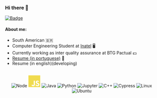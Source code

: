 ### Hi there 👋

[![Badge](https://img.shields.io/static/v1?label=&message=Luiza&color=informational&style=flat-square&logo=Linkedin&logoColor=white&link=https://www.linkedin.com/in/luizamonroe/)](https://www.linkedin.com/in/luizamonroe/)


#### About me:

- South American 🇧🇷
- Computer Engineering Student at [Inatel](https://inatel.br/home/) 🖥️
- Currently working as inter quality assurance at BTG Pactual 💵
- [Resume (in portuguese)](https://github.com/luizamonroe/LuizaMonroe/blob/main/Curriculo_LuizaMonroePadua2.pdf) 📄 
- Resume (in english)(developing) 

<div align="center" style="display: inline_block"><br>
 <img src="https://www.vectorlogo.zone/logos/nodejs/nodejs-icon.svg" alt="Node" title="Node" width="40" height="40"/>
  <img src="https://raw.githubusercontent.com/devicons/devicon/master/icons/javascript/javascript-plain.svg" alt="Javascript" title="Javascript" width="40" height="40"/>   
  <img src="https://www.vectorlogo.zone/logos/java/java-icon.svg" alt="Java" title="Java" width="40" height="40"/>
  <img src="https://www.vectorlogo.zone/logos/python/python-icon.svg" alt="Python" title="Python" width="40" height="40">
  <img src="https://www.vectorlogo.zone/logos/jupyter/jupyter-icon.svg" alt="Jupyter" title="Jupyter" width="40" height="40">
  <img src="https://cdn-icons-png.flaticon.com/512/6132/6132222.png" alt="C++" title="C++" width="40" height="40">
  <img src="https://raw.githubusercontent.com/get-icon/geticon/master/icons/cypress.svg" alt="Cypress" title="Cypress" width="40" height="40">
  <img src="https://www.vectorlogo.zone/logos/linux/linux-icon.svg" alt="Linux" title="Linux" width="40" height="40">
  <img src="https://www.vectorlogo.zone/logos/ubuntu/ubuntu-icon.svg" alt="Ubuntu" title="Ubuntu" width="40" height="40">
</div>
